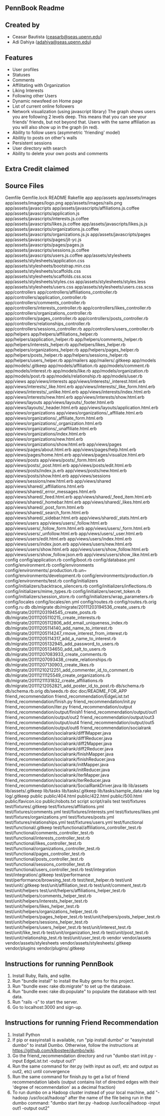 PennBook Readme
--------

Created by
----------
* Ceasar Bautista (ceasarb@seas.upenn.edu)
* Adi Dahiya (adahiya@seas.upenn.edu)

Features
--------
* User profiles
* Statuses
* Comments
* Affilitating with Organization
* Liking Interests
* Following other Users
* Dynamic newsfeed on Home page
* List of current online followers
* Network visualization (using javascript library)
    The graph shows users you are following 2 levels deep.
    This means that you can see your friends' friends, but not beyond that.
    Users with the same affiliation as you will also show up in the graph (in
    red).
* Ability to follow users (asymmetric 'friending' model)
* Abilitiy to posts on other's walls
* Persistent sessions
* User directory with search
* Ability to delete your own posts and comments
 

Extra Credit claimed
--------------------



Source Files
------------
Gemfile
Gemfile.lock
README
Rakefile
app
app/assets
app/assets/images
app/assets/images/logo.png
app/assets/images/rails.png
app/assets/javascripts
app/assets/javascripts/affiliations.js.coffee
app/assets/javascripts/application.js
app/assets/javascripts/interests.js.coffee
app/assets/javascripts/likes.js.coffee
app/assets/javascripts/likes.js.js
app/assets/javascripts/organizations.js.coffee
app/assets/javascripts/organizations.js.js
app/assets/javascripts/pages
app/assets/javascripts/pages/jit-yc.js
app/assets/javascripts/pages/pages.js
app/assets/javascripts/sessions.js.coffee
app/assets/javascripts/users.js.coffee
app/assets/stylesheets
app/assets/stylesheets/application.css
app/assets/stylesheets/bootstrap.min.css
app/assets/stylesheets/scaffolds.css
app/assets/stylesheets/scaffolds.css.scss
app/assets/stylesheets/styles.css
app/assets/stylesheets/styles.less
app/assets/stylesheets/users.css
app/assets/stylesheets/users.css.scss
app/controllers
app/controllers/affiliations_controller.rb
app/controllers/application_controller.rb
app/controllers/comments_controller.rb
app/controllers/interests_controller.rb
app/controllers/likes_controller.rb
app/controllers/organizations_controller.rb
app/controllers/pages_controller.rb
app/controllers/posts_controller.rb
app/controllers/relationships_controller.rb
app/controllers/sessions_controller.rb
app/controllers/users_controller.rb
app/helpers
app/helpers/affiliations_helper.rb
app/helpers/application_helper.rb
app/helpers/comments_helper.rb
app/helpers/interests_helper.rb
app/helpers/likes_helper.rb
app/helpers/organizations_helper.rb
app/helpers/pages_helper.rb
app/helpers/posts_helper.rb
app/helpers/sessions_helper.rb
app/helpers/users_helper.rb
app/mailers
app/mailers/.gitkeep
app/models
app/models/.gitkeep
app/models/affiliation.rb
app/models/comment.rb
app/models/interest.rb
app/models/like.rb
app/models/organization.rb
app/models/post.rb
app/models/relationship.rb
app/models/user.rb
app/views
app/views/interests
app/views/interests/_interest.html.erb
app/views/interests/_like.html.erb
app/views/interests/_like_form.html.erb
app/views/interests/_unlike.html.erb
app/views/interests/index.html.erb
app/views/interests/new.html.erb
app/views/interests/show.html.erb
app/views/layouts
app/views/layouts/_footer.html.erb
app/views/layouts/_header.html.erb
app/views/layouts/application.html.erb
app/views/organizations
app/views/organizations/_affiliate.html.erb
app/views/organizations/_affiliate_form.html.erb
app/views/organizations/_organization.html.erb
app/views/organizations/_unaffiliate.html.erb
app/views/organizations/index.html.erb
app/views/organizations/new.html.erb
app/views/organizations/show.html.erb
app/views/pages
app/views/pages/about.html.erb
app/views/pages/help.html.erb
app/views/pages/home.html.erb
app/views/pages/visualize.html.erb
app/views/posts
app/views/posts/_form.html.erb
app/views/posts/_post.html.erb
app/views/posts/edit.html.erb
app/views/posts/index.js.erb
app/views/posts/new.html.erb
app/views/posts/show.html.erb
app/views/sessions
app/views/sessions/new.html.erb
app/views/shared
app/views/shared/_affiliations.html.erb
app/views/shared/_error_messages.html.erb
app/views/shared/_feed.html.erb
app/views/shared/_feed_item.html.erb
app/views/shared/_homebar.html.erb
app/views/shared/_likes.html.erb
app/views/shared/_post_form.html.erb
app/views/shared/_search_form.html.erb
app/views/shared/_sidebar.html.erb
app/views/shared/_stats.html.erb
app/views/users
app/views/users/_follow.html.erb
app/views/users/_follow_form.html.erb
app/views/users/_form.html.erb
app/views/users/_unfollow.html.erb
app/views/users/_user.html.erb
app/views/users/edit.html.erb
app/views/users/index.html.erb
app/views/users/index.json.erb
app/views/users/new.html.erb
app/views/users/show.html.erb
app/views/users/show_follow.html.erb
app/views/users/show_follow.json.erb
app/views/users/show_like.html.erb
config
config/application.rb
config/boot.rb
config/database.yml
config/environment.rb
config/environments
config/environments/.production.rb.un~
config/environments/development.rb
config/environments/production.rb
config/environments/test.rb
config/initializers
config/initializers/backtrace_silencers.rb
config/initializers/inflections.rb
config/initializers/mime_types.rb
config/initializers/secret_token.rb
config/initializers/session_store.rb
config/initializers/wrap_parameters.rb
config/locales
config/locales/en.yml
config/routes.rb
config/routes.rb.orig
config.ru
db
db/migrate
db/migrate/20111203194536_create_users.rb
db/migrate/20111203194545_create_posts.rb
db/migrate/20111205110215_create_interests.rb
db/migrate/20111205112806_add_email_uniqueness_index.rb
db/migrate/20111205114140_add_name_to_interest.rb
db/migrate/20111205114247_rmove_interest_from_interest.rb
db/migrate/20111205114317_add_a_name_to_interest.rb
db/migrate/20111205132945_add_password_to_users.rb
db/migrate/20111205134650_add_salt_to_users.rb
db/migrate/20111207083933_create_comments.rb
db/migrate/20111207093438_create_relationships.rb
db/migrate/20111207130903_create_likes.rb
db/migrate/20111210212251_add_commenter_id_to_comment.rb
db/migrate/20111211125549_create_organizations.rb
db/migrate/20111211131832_create_affiliations.rb
db/migrate/20111212052821_add_poster_id_to_post.rb
db/schema.rb
db/schema.rb.orig
db/seeds.rb
doc
doc/README_FOR_APP
friend_recommendation
friend_recommendation/EdgeList.txt
friend_recommendation/finish.py
friend_recommendation/init.py
friend_recommendation/iter.py
friend_recommendation/output
friend_recommendation/output/finish1
friend_recommendation/output/out1
friend_recommendation/output/out2
friend_recommendation/output/out3
friend_recommendation/output/out4
friend_recommendation/output/out5
friend_recommendation/output/out6
friend_recommendation/socialrank
friend_recommendation/socialrank/diff1Mapper.java
friend_recommendation/socialrank/diff1Reducer.java
friend_recommendation/socialrank/diff2Mapper.java
friend_recommendation/socialrank/diff2Reducer.java
friend_recommendation/socialrank/finishMapper.java
friend_recommendation/socialrank/finishReducer.java
friend_recommendation/socialrank/initMapper.java
friend_recommendation/socialrank/initReducer.java
friend_recommendation/socialrank/iterMapper.java
friend_recommendation/socialrank/iterReducer.java
friend_recommendation/socialrank/SocialRankDriver.java
lib
lib/assets
lib/assets/.gitkeep
lib/tasks
lib/tasks/.gitkeep
lib/tasks/sample_data.rake
log
log/.gitkeep
public
public/404.html
public/422.html
public/500.html
public/favicon.ico
public/robots.txt
script
script/rails
test
test/fixtures
test/fixtures/.gitkeep
test/fixtures/affiliations.yml
test/fixtures/comments.yml
test/fixtures/interests.yml
test/fixtures/likes.yml
test/fixtures/organizations.yml
test/fixtures/posts.yml
test/fixtures/relationships.yml
test/fixtures/users.yml
test/functional
test/functional/.gitkeep
test/functional/affiliations_controller_test.rb
test/functional/comments_controller_test.rb
test/functional/interests_controller_test.rb
test/functional/likes_controller_test.rb
test/functional/organizations_controller_test.rb
test/functional/pages_controller_test.rb
test/functional/posts_controller_test.rb
test/functional/sessions_controller_test.rb
test/functional/users_controller_test.rb
test/integration
test/integration/.gitkeep
test/performance
test/performance/browsing_test.rb
test/test_helper.rb
test/unit
test/unit/.gitkeep
test/unit/affiliation_test.rb
test/unit/comment_test.rb
test/unit/helpers
test/unit/helpers/affiliations_helper_test.rb
test/unit/helpers/comments_helper_test.rb
test/unit/helpers/interests_helper_test.rb
test/unit/helpers/likes_helper_test.rb
test/unit/helpers/organizations_helper_test.rb
test/unit/helpers/pages_helper_test.rb
test/unit/helpers/posts_helper_test.rb
test/unit/helpers/sessions_helper_test.rb
test/unit/helpers/users_helper_test.rb
test/unit/interest_test.rb
test/unit/like_test.rb
test/unit/organization_test.rb
test/unit/post_test.rb
test/unit/relationship_test.rb
test/unit/user_test.rb
vendor
vendor/assets
vendor/assets/stylesheets
vendor/assets/stylesheets/.gitkeep
vendor/plugins
vendor/plugins/.gitkeep


Instructions for running PennBook
------------
1. Install Ruby, Rails, and sqlite.
2. Run "bundle install" to install the Ruby gems for this project.
3. Run "bundle exec rake db:migrate" to set up the database.
4. Run "bundle exec rake db:populate" to populate the database with test data.
5. Run "rails -s" to start the server.
6. Go to localhost:3000 and sign-up.


Instructions for running Friend Recommendation
-----------
1. Install Python
2. If pip or easyinstall is available, run "pip install dumbo" or "easyinstall dumbo" to install Dumbo. Otherwise, follow the instructions at https://github.com/klbostee/dumbo/wiki.
3. Go the friend_recommendation directory and run "dumbo start init.py -input
   EdgeList.txt -output out1"
4. Run the same command for iter.py (with input as out1, etc and output as out2,
   etc) until convergence
5. Run the same command for finish.py to get a list of friend recommendation
   labels (output contains list of directed edges with their 'degree of
   recommendation' as a decimal fraction)
6. To run dumbo on a Hadoop cluster instead of your local machine, add "-hadoop
   /usr/local/hadoop" after the name of the file being run in the dumbo command:
   "dumbo start iter.py -hadoop /usr/local/hadoop -input out1 -output out2"
